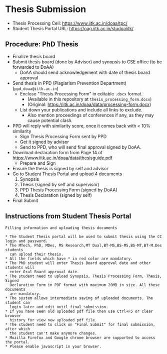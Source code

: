 # Thesis Submission

* Thesis Processing Cell: https://www.iitk.ac.in/doaa/tpc/
* Student Thesis Portal URL: https://oag.iitk.ac.in/studoaiitk/

## Procedure: PhD Thesis

* Finalize thesis board
* Submit thesis board (done by Advisor) and synopsis to CSE office (to be forwarded to DoAA)
  - DoAA should send acknowledgement with date of thesis board approval
* Send thesis in PPD (Plagiarism Prevention Department) (`ppd_doaa@iitk.ac.in`)
  - Enclose "Thesis Processing Form" in editable `.docx` format.
    - (Available in this repository at `thesis_processing_form.docx`)
    - (Original: https://iitk.ac.in/doaa/data/processing-form.docx)
  - List down your publications and include all links to exclude.
    - Also mention proceedings of conferences if any, as they may cause potential clash.
* PPD will reply with similarity score, once it comes back with < 10% similarity
  - Sign Thesis Processing Form sent by PPD
  - Get it signed by advisor
  - Send to PPD, who will send final approval signed by DoAA.
* Download declaration form from Page 14 of https://www.iitk.ac.in/doaa/data/thesisguide.pdf
  - Prepare and Sign
* Ensure the thesis is signed by self and advisor
* Go to Student Thesis Portal and upload 4 documents
  1. Synopsis
  2. Thesis (signed by self and supervisor)
  3. PPD Thesis Processing Form (signed by DoAA)
  4. Thesis Declaration (signed by self)
* Final Submit

## Instructions from Student Thesis Portal

```
Filling information and uploading thesis documents

* The Student Thesis portal will be used to submit thesis using the CC login and password.
* The MTech, PhD, MDes, MS Research,MT Dual,BT-MS,BS-MS,BS-MT,BT-M.Des students
  can upload their thesis.
* All the fields which have * in red color are mandatory.
* The PhD student will enter Thesis Board approval date and other students will
  enter Oral Board approval date.
* The student need to upload Synopsis, Thesis Processing Form, Thesis, Signed
  Declaration Form in PDF format with maximum 20MB in size. All these documents
  are mandatory.
* The system allows intermediate saving of uploaded documents. The student can
  login later and edit until final submission.
* If you have seen old uploaded pdf file then use Ctrl+F5 or clear browser
  history for view new uploaded pdf file.
* The student need to click on "Final Submit" for final submission, after which
  the student can't make anymore changes.
* Mozilla Firefox and Google chrome browser are supported to access the portal.
* Please enable javascript in your browser.
```

